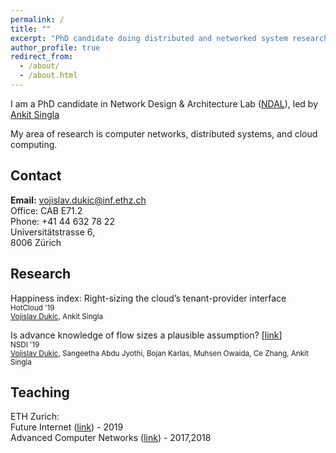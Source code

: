 ```yaml
---
permalink: /
title: ""
excerpt: "PhD candidate doing distributed and networked system research"
author_profile: true
redirect_from:
  - /about/
  - /about.html
---
```


I am a PhD candidate in Network Design & Architecture Lab (<a href="https://ndal.ethz.ch/">NDAL</a>), led by <a href="https://people.inf.ethz.ch/asingla/">Ankit Singla</a>

My area of research is computer networks, distributed systems, and cloud computing.

Contact
------
<b>Email:</b> vojislav.dukic@inf.ethz.ch <br/>
Office: CAB  E71.2 <br />
Phone: +41 44 632 78 22 <br />
Universitätstrasse 6, <br />
8006 Zürich <br />

Research
------
Happiness index: Right-sizing the cloud’s tenant-provider interface <br />
<small>HotCloud '19</small> <br />
<small><u>Vojislav Dukic</u>, Ankit Singla</small>

Is advance knowledge of flow sizes a plausible assumption? [<a href="publications/2018-12-21-NSDI_flow_size/">link</a>] <br />
<small>NSDI '19</small> <br />
<small><u>Vojislav Dukic</u>, Sangeetha Abdu Jyothi, Bojan Karlas, Muhsen Owaida, Ce Zhang, Ankit Singla</small>

Teaching
------
ETH Zurich:<br />
Future Internet (<a href="https://ndal.ethz.ch/courses/fi.html">link</a>) - 2019 <br />
Advanced Computer Networks (<a href="https://ndal.ethz.ch/courses/acn.html">link</a>) - 2017,2018 <br />
